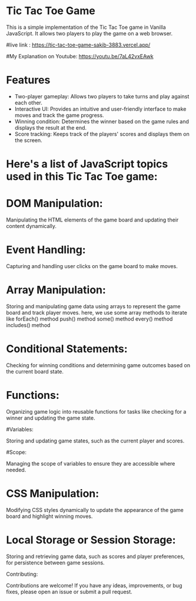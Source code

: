 # Tic Tac Toe Game
 
This is a simple implementation of the Tic Tac Toe game in Vanilla JavaScript. It allows two players to play the game on a web browser.

#live link : https://tic-tac-toe-game-sakib-3883.vercel.app/

#My Explanation on Youtube:  https://youtu.be/7aL42vxEAwk

# Features

- Two-player gameplay: Allows two players to take turns and play against each other.
- Interactive UI: Provides an intuitive and user-friendly interface to make moves and track the game progress.
- Winning condition: Determines the winner based on the game rules and displays the result at the end.
- Score tracking: Keeps track of the players' scores and displays them on the screen.


# Here's a list of JavaScript topics  used in this Tic Tac Toe game:

# DOM Manipulation:

Manipulating the HTML elements of the game board and updating their content dynamically.

# Event Handling: 

Capturing and handling user clicks on the game board to make moves.

# Array Manipulation:

Storing and manipulating game data using arrays to represent the game board and track player moves. here, we use some array methods to iterate  like 
forEach()  method
push()  method
some()  method
every()  method
includes() method

# Conditional Statements:

Checking for winning conditions and determining game outcomes based on the current board state.

# Functions: 

Organizing game logic into reusable functions for tasks like checking for a winner and updating the game state.

#Variables: 

Storing and updating game states, such as the current player and scores.

#Scope:

Managing the scope of variables to ensure they are accessible where needed.

# CSS Manipulation: 

Modifying CSS styles dynamically to update the appearance of the game board and highlight winning moves.

# Local Storage or Session Storage:

Storing and retrieving game data, such as scores and player preferences, for persistence between game sessions.



Contributing:

Contributions are welcome! If you have any ideas, improvements, or bug fixes, please open an issue or submit a pull request.

